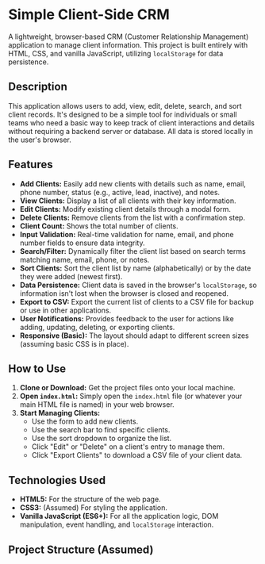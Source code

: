 # Simple Client-Side CRM

A lightweight, browser-based CRM (Customer Relationship Management) application to manage client information. This project is built entirely with HTML, CSS, and vanilla JavaScript, utilizing `localStorage` for data persistence.

## Description

This application allows users to add, view, edit, delete, search, and sort client records. It's designed to be a simple tool for individuals or small teams who need a basic way to keep track of client interactions and details without requiring a backend server or database. All data is stored locally in the user's browser.

## Features

*   **Add Clients:** Easily add new clients with details such as name, email, phone number, status (e.g., active, lead, inactive), and notes.
*   **View Clients:** Display a list of all clients with their key information.
*   **Edit Clients:** Modify existing client details through a modal form.
*   **Delete Clients:** Remove clients from the list with a confirmation step.
*   **Client Count:** Shows the total number of clients.
*   **Input Validation:** Real-time validation for name, email, and phone number fields to ensure data integrity.
*   **Search/Filter:** Dynamically filter the client list based on search terms matching name, email, phone, or notes.
*   **Sort Clients:** Sort the client list by name (alphabetically) or by the date they were added (newest first).
*   **Data Persistence:** Client data is saved in the browser's `localStorage`, so information isn't lost when the browser is closed and reopened.
*   **Export to CSV:** Export the current list of clients to a CSV file for backup or use in other applications.
*   **User Notifications:** Provides feedback to the user for actions like adding, updating, deleting, or exporting clients.
*   **Responsive (Basic):** The layout should adapt to different screen sizes (assuming basic CSS is in place).

## How to Use

1.  **Clone or Download:** Get the project files onto your local machine.
2.  **Open `index.html`:** Simply open the `index.html` file (or whatever your main HTML file is named) in your web browser.
3.  **Start Managing Clients:**
    *   Use the form to add new clients.
    *   Use the search bar to find specific clients.
    *   Use the sort dropdown to organize the list.
    *   Click "Edit" or "Delete" on a client's entry to manage them.
    *   Click "Export Clients" to download a CSV file of your client data.

## Technologies Used

*   **HTML5:** For the structure of the web page.
*   **CSS3:** (Assumed) For styling the application.
*   **Vanilla JavaScript (ES6+):** For all the application logic, DOM manipulation, event handling, and `localStorage` interaction.

## Project Structure (Assumed)
